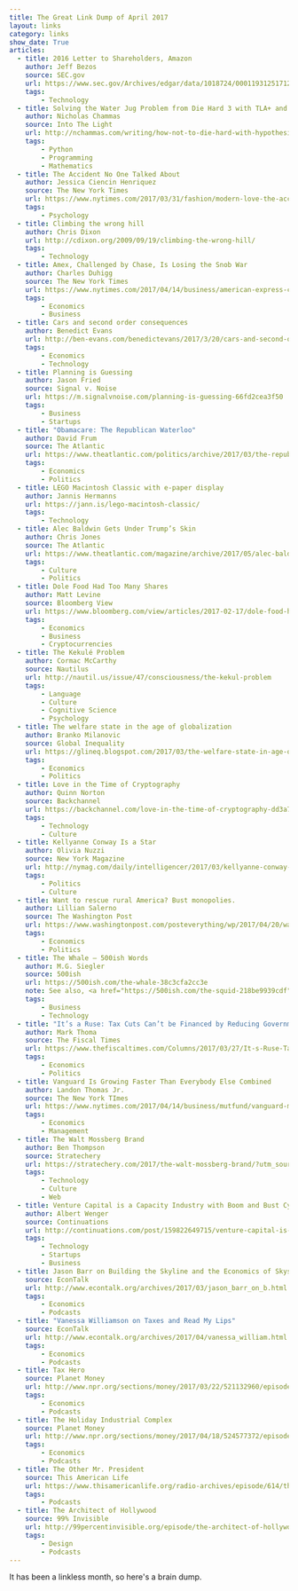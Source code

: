 ```yaml
---
title: The Great Link Dump of April 2017
layout: links
category: links
show_date: True
articles:
  - title: 2016 Letter to Shareholders, Amazon
    author: Jeff Bezos
    source: SEC.gov
    url: https://www.sec.gov/Archives/edgar/data/1018724/000119312517120198/d373368dex991.htm
    tags:
        - Technology
  - title: Solving the Water Jug Problem from Die Hard 3 with TLA+ and Hypothesis
    author: Nicholas Chammas
    source: Into The Light
    url: http://nchammas.com/writing/how-not-to-die-hard-with-hypothesis
    tags:
        - Python
        - Programming
        - Mathematics
  - title: The Accident No One Talked About
    author: Jessica Ciencin Henriquez
    source: The New York Times
    url: https://www.nytimes.com/2017/03/31/fashion/modern-love-the-accident-no-one-talked-about.html
    tags:
        - Psychology
  - title: Climbing the wrong hill
    author: Chris Dixon
    url: http://cdixon.org/2009/09/19/climbing-the-wrong-hill/
    tags:
        - Technology
  - title: Amex, Challenged by Chase, Is Losing the Snob War
    author: Charles Duhigg
    source: The New York Times
    url: https://www.nytimes.com/2017/04/14/business/american-express-chase-sapphire-reserve.html
    tags:
        - Economics
        - Business
  - title: Cars and second order consequences
    author: Benedict Evans
    url: http://ben-evans.com/benedictevans/2017/3/20/cars-and-second-order-consequences
    tags:
        - Economics
        - Technology
  - title: Planning is Guessing
    author: Jason Fried
    source: Signal v. Noise
    url: https://m.signalvnoise.com/planning-is-guessing-66fd2cea3f50
    tags:
        - Business
        - Startups
  - title: "Obamacare: The Republican Waterloo"
    author: David Frum
    source: The Atlantic
    url: https://www.theatlantic.com/politics/archive/2017/03/the-republican-waterloo/520833/
    tags:
        - Economics
        - Politics
  - title: LEGO Macintosh Classic with e‑paper display
    author: Jannis Hermanns
    url: https://jann.is/lego-macintosh-classic/
    tags:
        - Technology
  - title: Alec Baldwin Gets Under Trump’s Skin
    author: Chris Jones
    source: The Atlantic
    url: https://www.theatlantic.com/magazine/archive/2017/05/alec-baldwin-gets-under-trumps-skin/521433
    tags:
        - Culture
        - Politics
  - title: Dole Food Had Too Many Shares
    author: Matt Levine
    source: Bloomberg View
    url: https://www.bloomberg.com/view/articles/2017-02-17/dole-food-had-too-many-shares
    tags:
        - Economics
        - Business
        - Cryptocurrencies
  - title: The Kekulé Problem
    author: Cormac McCarthy
    source: Nautilus
    url: http://nautil.us/issue/47/consciousness/the-kekul-problem
    tags:
        - Language
        - Culture
        - Cognitive Science
        - Psychology
  - title: The welfare state in the age of globalization
    author: Branko Milanovic
    source: Global Inequality
    url: https://glineq.blogspot.com/2017/03/the-welfare-state-in-age-of.html
    tags:
        - Economics
        - Politics
  - title: Love in the Time of Cryptography
    author: Quinn Norton
    source: Backchannel
    url: https://backchannel.com/love-in-the-time-of-cryptography-dd3a74193ffb
    tags:
        - Technology
        - Culture
  - title: Kellyanne Conway Is a Star
    author: Olivia Nuzzi
    source: New York Magazine
    url: http://nymag.com/daily/intelligencer/2017/03/kellyanne-conway-trumps-first-lady.html
    tags:
        - Politics
        - Culture
  - title: Want to rescue rural America? Bust monopolies.
    author: Lillian Salerno
    source: The Washington Post
    url: https://www.washingtonpost.com/posteverything/wp/2017/04/20/want-to-rescue-rural-america-bust-monopolies/
    tags:
        - Economics
        - Politics
  - title: The Whale – 500ish Words
    author: M.G. Siegler
    source: 500ish
    url: https://500ish.com/the-whale-38c3cfa2cc3e
    note: See also, <a href="https://500ish.com/the-squid-218be9939cdf">The Squid</a>.
    tags:
        - Business
        - Technology
  - title: "It’s a Ruse: Tax Cuts Can’t be Financed by Reducing Government Waste"
    author: Mark Thoma
    source: The Fiscal Times
    url: https://www.thefiscaltimes.com/Columns/2017/03/27/It-s-Ruse-Tax-Cuts-Can-t-be-Financed-Reducing-Government-Waste
    tags:
        - Economics
        - Politics
  - title: Vanguard Is Growing Faster Than Everybody Else Combined
    author: Landon Thomas Jr.
    source: The New York TImes
    url: https://www.nytimes.com/2017/04/14/business/mutfund/vanguard-mutual-index-funds-growth.html
    tags:
        - Economics
        - Management
  - title: The Walt Mossberg Brand
    author: Ben Thompson
    source: Stratechery
    url: https://stratechery.com/2017/the-walt-mossberg-brand/?utm_source=feedly&utm_medium=webfeeds
    tags:
        - Technology
        - Culture
        - Web
  - title: Venture Capital is a Capacity Industry with Boom and Bust Cycles
    author: Albert Wenger
    source: Continuations
    url: http://continuations.com/post/159822649715/venture-capital-is-a-capacity-industry-with-boom
    tags:
        - Technology
        - Startups
        - Business
  - title: Jason Barr on Building the Skyline and the Economics of Skyscrapers
    source: EconTalk
    url: http://www.econtalk.org/archives/2017/03/jason_barr_on_b.html
    tags:
        - Economics
        - Podcasts
  - title: "Vanessa Williamson on Taxes and Read My Lips"
    source: EconTalk
    url: http://www.econtalk.org/archives/2017/04/vanessa_william.html
    tags:
        - Economics
        - Podcasts
  - title: Tax Hero
    source: Planet Money
    url: http://www.npr.org/sections/money/2017/03/22/521132960/episode-760-tax-hero
    tags:
        - Economics
        - Podcasts
  - title: The Holiday Industrial Complex
    source: Planet Money
    url: http://www.npr.org/sections/money/2017/04/18/524577372/episode-765-the-holiday-industrial-complex
    tags:
        - Economics
        - Podcasts
  - title: The Other Mr. President
    source: This American Life
    url: https://www.thisamericanlife.org/radio-archives/episode/614/the-other-mr-president
    tags:
        - Podcasts
  - title: The Architect of Hollywood
    source: 99% Invisible
    url: http://99percentinvisible.org/episode/the-architect-of-hollywood/
    tags:
        - Design
        - Podcasts
---
```

It has been a linkless month, so here's a brain dump.
